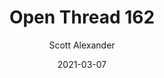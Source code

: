 ---
layout: podcast
title: "Open Thread 162"
author: Scott Alexander
description: https://astralcodexten.substack.com/p/open-thread-162
date: 2021-03-07
length: 741795
duration: 185
guid: open-thread-162
---